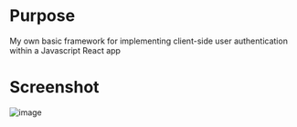 # Purpose

My own basic framework for implementing client-side user authentication within a Javascript React app

# Screenshot

![image](https://user-images.githubusercontent.com/9342308/112012799-ddf44980-8aff-11eb-82a7-73ccebb59a16.png)
